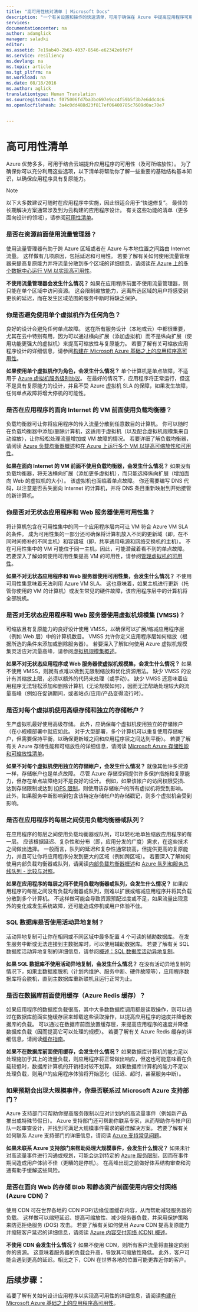 ```yaml
---
title: "高可用性核对清单 | Microsoft Docs"
description: "一个有关设置和操作的快速清单，可用于确保在 Azure 中提高应用程序可用性。"
services: 
documentationcenter: na
author: adamglick
manager: saladki
editor: 
ms.assetid: 7e19ab40-2b63-4037-8546-e62342e6fd7f
ms.service: resiliency
ms.devlang: na
ms.topic: article
ms.tgt_pltfrm: na
ms.workload: na
ms.date: 08/18/2016
ms.author: aglick
translationtype: Human Translation
ms.sourcegitcommit: f075006fd7ba3bc697e9cc4f59b5f3b7e6ddc4c6
ms.openlocfilehash: 3a4c0dd488d23f817ef06400785c7609d0ac70e7


---
```

# <a name="high-availability-checklist"></a>高可用性清单
Azure 优势多多，可用于结合云端提升应用程序的可用性（及可所缩放性）。 为了确保你可以充分利用这些选项，以下清单将帮助你了解一些重要的基础结构基本知识，以确保应用程序具有复原能力。 

> [!NOTE]
> 以下大多数建议可随时在应用程序中实施，因此很适合用于“快速修复”。 最佳的长期解决方案通常涉及到为云构建的应用程序设计。  有关这些功能的清单（更多面向设计的领域），请参阅[可用性清单](../best-practices-availability-checklist.md)。
> 
> 

### <a name="are-you-using-traffic-manager-in-front-of-your-resources"></a>是否在资源前面使用流量管理器？
使用流量管理器有助于跨 Azure 区域或者在 Azure 与本地位置之间路由 Internet 流量。 这样做有几项原因，包括延迟和可用性。 若要了解有关如何使用流量管理器来提高复原能力并将流量分散到多个区域的详细信息，请阅读[在 Azure 上的多个数据中心运行 VM 以实现高可用性](../guidance/guidance-compute-multiple-datacenters.md)。

**不使用流量管理器会发生什么情况？** 如果在应用程序前面不使用流量管理器，则只能在单个区域中访问资源。 这会限制缩放能力，远离所选区域的用户将感受到更长的延迟，而在发生区域范围的服务中断时将缺乏保护。

### <a name="have-you-avoided-using-a-single-virtual-machine-for-any-role"></a>你是否避免使用单个虚拟机作为任何角色？
良好的设计会避免任何单点故障。 这在所有服务设计（本地或云）中都很重要，尤其在云中特别有用，因为可以通过横向扩展（添加虚拟机）而不是纵向扩展（使用功能更强大的虚拟机）来提高可缩放性与复原能力。 若要了解有关可缩放应用程序设计的详细信息，请参阅[构建在 Microsoft Azure 基础之上的应用程序高可用性](resiliency-high-availability-azure-applications.md)。

**如果使用单个虚拟机作为角色，会发生什么情况？** 单个计算机是单点故障，不适用于 [Azure 虚拟机服务级别协议](https://azure.microsoft.com/support/legal/sla/virtual-machines/v1_0/)。 在最好的情况下，应用程序将正常运行，但这不是具有复原能力的设计，并且不受 Azure 虚拟机 SLA 的保障，如果发生故障，任何单点故障将增大停机的可能性。

### <a name="are-you-using-a-load-balancer-in-front-of-your-applications-internet-facing-vms"></a>是否在应用程序的面向 Internet 的 VM 前面使用负载均衡器？
负载均衡器可让你将应用程序的传入流量分散到任意数目的计算机。 你可以随时在负载均衡器中添加/删除计算机，这适用于虚拟机（以及配合虚拟机规模集来自动缩放），让你轻松处理流量增加或 VM 故障的情况。 若要详细了解负载均衡器，请阅读 [Azure 负载均衡器概述](../load-balancer/load-balancer-overview.md)和[在 Azure 上运行多个 VM 以提高可缩放性和可用性](../guidance/guidance-compute-multi-vm.md)。

**如果在面向 Internet 的 VM 前面不使用负载均衡器，会发生什么情况？** 如果没有负载均衡器，将无法横向扩展（添加更多虚拟机），而只能选择纵向扩展（增加面向 Web 的虚拟机的大小）。 该虚拟机也面临着单点故障。 你还需要编写 DNS 代码，以注意是否丢失面向 Internet 的计算机，并将 DNS 条目重新映射到开始接管的新计算机。

### <a name="are-you-using-availability-sets-for-your-stateless-application-and-web-servers"></a>你是否对无状态应用程序和 Web 服务器使用可用性集？
将计算机包含在可用性集中的同一个应用程序层内可让 VM 符合 Azure VM SLA 的条件。 成为可用性集的一部分还可确保将计算机放入不同的更新域（即，在不同时间修补的不同主机）和容错域（即，共享通用电源和网络交换机的主机）。 不在可用性集中的 VM 可能位于同一主机，因此，可能潜藏着看不到的单点故障。 若要深入了解如何使用可用性集提高 VM 的可用性，请参阅[管理虚拟机的可用性](../virtual-machines/virtual-machines-windows-manage-availability.md?toc=%2fazure%2fvirtual-machines%2fwindows%2ftoc.json)。

**如果不对无状态应用程序和 Web 服务器使用可用性集，会发生什么情况？** 不使用可用性集意味着无法利用 Azure VM SLA。 这也意味着，如果主机进行更新（托管你使用的 VM 的计算机）或发生常见的硬件故障，该应用程序层中的计算机将全部脱机。

### <a name="are-you-using-virtual-machine-scale-sets-vmss-for-your-stateless-application-or-web-servers"></a>是否对无状态应用程序和 Web 服务器使用虚拟机规模集 (VMSS)？
可缩放且有复原能力的良好设计使用 VMSS，以确保可以扩展/缩减应用程序层（例如 Web 层）中的计算机数目。 VMSS 允许你定义应用程序层如何缩放（根据所选的条件来添加或删除服务器）。 若要深入了解如何使用 Azure 虚拟机规模集灵活应对流量高峰，请参阅[虚拟机规模集概述](../virtual-machine-scale-sets/virtual-machine-scale-sets-overview.md)。

**如果不对无状态应用程序或 Web 服务器使虚拟机规模集，会发生什么情况？** 如果不使用 VMSS，则就有点难以做到无限制缩放和优化资源用法。 缺少 VMSS 的设计有其缩放上限，必须以额外的代码来处理（或手动）。 缺少 VMSS 还意味着应用程序无法轻松添加和删除计算机（无论规模如何），因而无法帮助处理较大的流量高峰（例如在促销期间，或者站点/应用/产品变得流行时）。

### <a name="are-you-using-premium-storage-and-separate-storage-accounts-for-each-of-your-virtual-machines"></a>是否对每个虚拟机使用高级存储和独立的存储帐户？
生产虚拟机最好使用高级存储。 此外，应确保每个虚拟机使用独立的存储帐户（在小规模部署中就应如此。 对于大型部署，多个计算机可以重复使用存储帐户，但需要保持平衡，以确保更新域之间和应用程序层之间达到平衡）。 若要了解有关 Azure 存储性能和可缩放性的详细信息，请阅读 [Microsoft Azure 存储性能和可缩放性清单](../storage/storage-performance-checklist.md)。

**如果不对每个虚拟机使用独立的存储帐户，会发生什么情况？** 就像其他许多资源一样，存储帐户也是单点故障。 尽管 Azure 存储空间提供许多保护措施和复原能力，但存在单点故障绝对不是良好的设计。 例如，如果该帐户的访问权限受损、达到存储限制或达到 [IOPS 限制](../azure-subscription-service-limits.md#virtual-machine-disk-limits)，则使用该存储帐户的所有虚拟机将受到影响。 此外，如果服务中断影响到包含该特定存储帐户的存储戳记，则多个虚拟机会受到影响。

### <a name="are-you-using-a-load-balancer-or-a-queue-between-each-tier-of-your-application"></a>是否在应用程序的每层之间使用负载均衡器或队列？
在应用程序的每层之间使用负载均衡器或队列，可以轻松地单独缩放应用程序的每一层。 应该根据延迟、复杂性和分布（即，应用分发的广度）需求，在这些技术之间做出选择。 一般而言，队列的延迟和复杂性通常较高，但提供更高的复原能力，并且可让你将应用程序分发到更大的区域（例如跨区域）。 若要深入了解如何使用内部负载均衡器或队列，请阅读[内部负载均衡器概述](../load-balancer/load-balancer-internal-overview.md)和 [Azure 队列和服务总线队列 - 比较与对照](../service-bus-messaging/service-bus-azure-and-service-bus-queues-compared-contrasted.md)。

**如果在应用程序的每层之间不使用负载均衡器或队列，会发生什么情况？** 如果应用程序的每层之间没有负载均衡器或队列，则难以扩展或缩减应用程序并将其负载分散到多个计算机。 不这样做可能会导致资源预配过度或不足，如果流量出现意外的变化或发生系统故障，还可能造成停机或用户体验不佳。

### <a name="are-your-sql-databases-using-active-geo-replication"></a>SQL 数据库是否使用活动异地复制？
活动异地复制可让你在相同或不同区域中最多配置 4 个可读的辅助数据库。 在发生服务中断或无法连接到主数据库时，可以使用辅助数据库。 若要了解有关 SQL 数据库活动异地复制的详细信息，请参阅[概述：SQL 数据库活动异地复制](../sql-database/sql-database-geo-replication-overview.md)。

 **如果 SQL 数据库不使用活动异地复制，会发生什么情况？** 在没有活动异地复制的情况下，如果主数据库脱机（计划内维护、服务中断、硬件故障等），应用程序数据库将会脱机，直到主数据库重新联机且运行正常为止。 

### <a name="are-you-using-a-cache-azure-redis-cache-in-front-of-your-databases"></a>是否在数据库前面使用缓存（Azure Redis 缓存）？
如果应用程序的数据库负载很高，其中大多数数据库调用都是读取操作，则可以通过在数据库前面实施缓存层来卸载这些读取操作，以提高应用程序的速度并降低数据库的负载。 可以通过在数据库前面放置缓存层，来提高应用程序的速度并降低数据库负载（因而提高它可以处理的规模）。 若要了解有关 Azure Redis 缓存的详细信息，请阅读[缓存指南](../best-practices-caching.md)。

 **如果不在数据库前面使用缓存，会发生什么情况？** 如果数据库计算机的能力足以处理施加于其上的流量负载，则应用程序将正常做出响应，但这也可能意味着在负载较低时，数据库计算机的开销相对较不划算。 如果数据库计算机的能力不足以处理负载，则用户的应用程序体验将开始恶化（延迟、超时，甚至服务中断）。

### <a name="have-you-contacted-microsoft-azure-support-if-you-are-expecting-a-high-scale-event"></a>如果预期会出现大规模事件，你是否联系过 Microsoft Azure 支持部门？
Azure 支持部门可帮助你提高服务限制以应对计划内的高流量事件（例如新产品推出或特殊节假日）。 Azure 支持部门还可帮助你联系专家，从而帮助你与帐户团队一起审查设计，并找到可满足大规模事件需求的最佳解决方案。 若要了解有关如何联系 Azure 支持部门的详细信息，请阅读 [Azure 支持常见问题](https://azure.microsoft.com/support/faq/)。

**如果未联系 Azure 支持部门来帮助处理大规模事件，会发生什么情况？** 如果未针对高流量事件进行沟通或规划，可能会达到特定的 [Azure 服务限制](../azure-subscription-service-limits.md)，因而在事件期间造成用户体验不佳（更糟的是停机）。 在高峰出现之前做好体系结构审查和沟通有助于缓解这些风险。

### <a name="are-you-using-a-content-delivery-network-azure-cdn-in-front-of-your-web-facing-storage-blobs-and-static-assets"></a>是否在面向 Web 的存储 Blob 和静态资产前面使用内容交付网络 (Azure CDN)？
使用 CDN 可在世界各地的 CDN POP/边缘位置缓存内容，从而帮助减轻服务器的负载。 这样做可以缩短延迟、提高可缩放性、减少服务器负载，并采用保护策略来防范拒绝服务 (DOS) 攻击。 若要了解有关如何使用 Azure CDN 提高复原能力并缩短客户延迟的详细信息，请阅读 [Azure 内容交付网络 (CDN) 概述](../cdn/cdn-overview.md)。

**不使用 CDN 会发生什么情况？** 如果不使用 CDN，则所有客户流量将直接定向到你的资源。 这意味着服务器的负载会升高，导致其可缩放性降低。 此外，客户可能会遇到更高的延迟。相比之下，CDN 在世界各地的位置可能更靠近你的客户。

## <a name="next-steps"></a>后续步骤：
若要了解有关如何设计应用程序以实现高可用性的详细信息，请阅读[构建在 Microsoft Azure 基础之上的应用程序高可用性](resiliency-high-availability-azure-applications.md)。




<!--HONumber=Dec16_HO1-->


